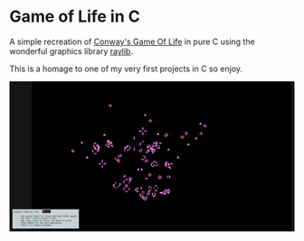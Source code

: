 # Game of Life in C

A simple recreation of [Conway's Game Of Life](https://en.wikipedia.org/wiki/Conway%27s_Game_of_Life) in pure C using the wonderful graphics library [raylib](https://www.raylib.com/).

This is a homage to one of my very first projects in C so enjoy.

![Preview Gif](./resources/preview.gif)
